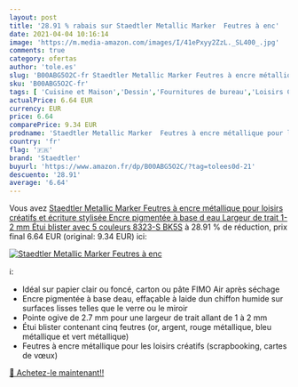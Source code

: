 ```yaml
---
layout: post
title: '28.91 % rabais sur Staedtler Metallic Marker  Feutres à enc'
date: 2021-04-04 10:16:14
image: 'https://m.media-amazon.com/images/I/41ePxyy2ZzL._SL400_.jpg'
comments: true
category: ofertas
author: 'tole.es'
slug: 'B00ABG5O2C-fr Staedtler Metallic Marker Feutres à encre métallique pour...'
sku: 'B00ABG5O2C-fr'
tags: [ 'Cuisine et Maison','Dessin','Fournitures de bureau','Loisirs Créatifs','Marqueurs et surligneurs','Marqueurs indélébiles et stylos-marqueurs','Outils à dessin','staedtler','Écriture', ]
actualPrice: 6.64 EUR
currency: EUR
price: 6.64
comparePrice: 9.34 EUR
prodname: 'Staedtler Metallic Marker  Feutres à encre métallique pour loisirs créatifs et écriture stylisée  Encre pigmentée à base d eau  Largeur de trait 1-2 mm  Étui blister avec 5 couleurs  8323-S BK5S'
country: 'fr'
flag: '🇫🇷'
brand: 'Staedtler'
buyurl: 'https://www.amazon.fr/dp/B00ABG5O2C/?tag=tolees0d-21'
descuento: '28.91'
average: '6.64'
---
```


Vous avez [Staedtler Metallic Marker  Feutres à encre métallique pour loisirs créatifs et écriture stylisée  Encre pigmentée à base d eau  Largeur de trait 1-2 mm  Étui blister avec 5 couleurs  8323-S BK5S](https://www.amazon.fr/dp/B00ABG5O2C/?tag=tolees0d-21)  à  28.91 % de réduction, prix final  6.64 EUR (original: 9.34 EUR) ici:

[![Staedtler Metallic Marker  Feutres à enc](https://m.media-amazon.com/images/I/41ePxyy2ZzL._SL400_.jpg)](https://www.amazon.fr/dp/B00ABG5O2C/?tag=tolees0d-21)

ℹ️:

- Idéal sur papier clair ou foncé, carton ou pâte FIMO Air après séchage
- Encre pigmentée à base deau, effaçable à laide dun chiffon humide sur surfaces lisses telles que le verre ou le miroir
- Pointe ogive de 2.7 mm pour une largeur de trait allant de 1 à 2 mm
- Étui blister contenant cinq feutres (or, argent, rouge métallique, bleu métallique et vert métallique)
- Feutres à encre métallique pour les loisirs créatifs (scrapbooking, cartes de vœux)

[🛒 Achetez-le maintenant!!](https://www.amazon.fr/dp/B00ABG5O2C/?tag=tolees0d-21)
